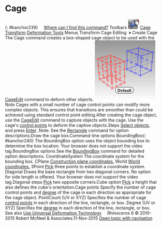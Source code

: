 ---
---


# Cage
{: #kanchor239}
 [![images/transparent.gif](images/transparent.gif)Where can I find this command?](javascript:void(0);) Toolbars
![images/cage-rt.png](images/cage-rt.png) [Cage](cage-toolbar.html)  [Transform](transform-toolbar.html)  [Deformation Tools](deformation-tools-toolbar.html) 
Menus
Transform
Cage Editing![images/menuarrow.gif](images/menuarrow.gif)
Create Cage
The Cage command creates a box-shaped cage object to be used with the [CageEdit](cageedit.html) command to deform other objects.
![images/cage-001.png](images/cage-001.png)
Note
Cages with a small number of cage control points can modify more complex objects. This ensures that transitions are smoother than could be achieved using standard control point editing.After creating the cage object, use the [CageEdit](cageedit.html) command to capture objects with the cage. Use the cage's [control points](pointson.html) to deform the captive objects.Steps
 [Select objects](selection-commands.html#select-object-basics), and press [Enter](enter-key.html) .Note: See the [Rectangle](rectangle.html) command for option descriptions.Draw the cage box.Command-line options
BoundingBox{: #kanchor240}
The BoundingBox option uses the object bounding box to determine the box location.
Your browser does not support the video tag.BoundingBox options
See the [BoundingBox](boundingbox.html) command for detailed option descriptions.
CoordinateSystem
The coordinate system for the bounding box.
CPlane
 [Construction plane coordinates.](unit-systems.html#construction-plane-coordinates) 
World
 [World coordinates.](unit-systems.html#world-coordinates) 
3Point
 [Pick](pick-location.html) three points to establish a coordinate system.
Diagonal
Draws the base rectangle from two diagonal corners. No option for side length is offered.
Your browser does not support the video tag.Diagonal steps
 [Pick](pick-location.html) two opposite corners.Cube option
 [Pick](pick-location.html) a height that also defines the cube's orientation.Cage points
Specify the number of cage control points and [degree](degree.html) of the cage in each direction as appropriate for the cage object.
PointCount (UV or XYZ)
Specifies the number of cage [control points](pointson.html) in each direction of the line, rectangle, or box.
Degree (UV or XYZ)
Specifies the [degree](degree.html) in each direction of the line, rectangle, or box.
See also
 [Use Universal Deformation Technology](sak-udt.html) 
&#160;
&#160;
Rhinoceros 6 © 2010-2015 Robert McNeel &amp; Associates.11-Nov-2015
 [Open topic with navigation](cage.html) 

